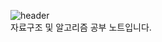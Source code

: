 ![header](https://capsule-render.vercel.app/api?type=waving&color=auto&height=200&section=header&text=DataStructure_Algorithm&fontSize=32)
<br>
자료구조 및 알고리즘 공부 노트입니다.

